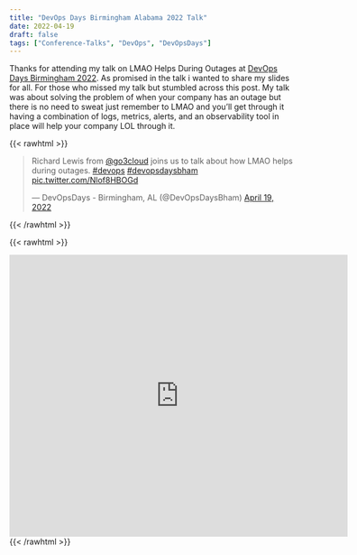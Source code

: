 ```yaml
---
title: "DevOps Days Birmingham Alabama 2022 Talk"
date: 2022-04-19
draft: false
tags: ["Conference-Talks", "DevOps", "DevOpsDays"]
---
```


Thanks for attending my talk on LMAO Helps During Outages at [DevOps Days Birmingham 2022](https://devopsdays.org/events/2022-birmingham-al/welcome/). As promised in the talk i wanted to share my slides for all. For those who missed my talk but stumbled across this post. My talk was about solving the problem of when your company has an outage but there is no need to sweat just remember to LMAO and you’ll get through it having a combination of logs, metrics, alerts, and an observability tool in place will help your company LOL through it.

{{< rawhtml >}}
<blockquote class="twitter-tweet"><p lang="en" dir="ltr">Richard Lewis from <a href="https://twitter.com/go3cloud?ref_src=twsrc%5Etfw">@go3cloud</a> joins us to talk about how LMAO helps during outages. <a href="https://twitter.com/hashtag/devops?src=hash&amp;ref_src=twsrc%5Etfw">#devops</a> <a href="https://twitter.com/hashtag/devopsdaysbham?src=hash&amp;ref_src=twsrc%5Etfw">#devopsdaysbham</a> <a href="https://t.co/Nlof8HBOGd">pic.twitter.com/Nlof8HBOGd</a></p>&mdash; DevOpsDays - Birmingham, AL (@DevOpsDaysBham) <a href="https://twitter.com/DevOpsDaysBham/status/1516447256576393216?ref_src=twsrc%5Etfw">April 19, 2022</a></blockquote> <script async src="https://platform.twitter.com/widgets.js" charset="utf-8"></script>
{{< /rawhtml >}}

{{< rawhtml >}}
<iframe src="https://onedrive.live.com/embed?cid=85BF2A35D22B167F&amp;resid=85BF2A35D22B167F%2149093&amp;authkey=AB6GdBOrF2tBaxk&amp;em=2&amp;wdAr=1.7777777777777777" width="600" height="500" frameborder="0" scrolling="no"></iframe>
{{< /rawhtml >}}

